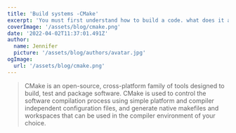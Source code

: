 ```yaml
---
title: 'Build systems -CMake'
excerpt: 'You must first understand how to build a code. what does it actually mean to build a code ?, how diffrent is it from compiling and running ??? I just hope this blog dosent get too long 💀💀😂'
coverImage: '/assets/blog/cmake.png'
date: '2022-04-02T11:37:01.491Z'
author:
  name: Jennifer
  picture: '/assets/blog/authors/avatar.jpg'
ogImage:
  url: '/assets/blog/cmake.png'
---
```


> CMake is an open-source, cross-platform family of tools designed to build, test and package software. CMake is used to control the software compilation process using simple platform and compiler independent configuration files, and generate native makefiles and workspaces that can be used in the compiler environment of your choice.
